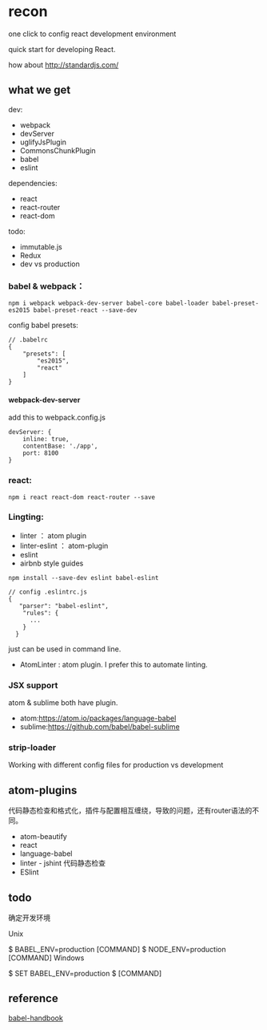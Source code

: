 # recon

one click to config react development environment

quick start for developing React.

how about http://standardjs.com/

## what we get

dev:

- webpack
 - devServer
 - uglifyJsPlugin
 - CommonsChunkPlugin
- babel
- eslint

dependencies:

- react
- react-router
- react-dom

todo:

- immutable.js
- Redux
- dev vs production

### babel & webpack：

```
npm i webpack webpack-dev-server babel-core babel-loader babel-preset-es2015 babel-preset-react --save-dev
```

config babel presets:
```
// .babelrc
{
    "presets": [
        "es2015",
        "react"
    ]
}
```

#### webpack-dev-server

add this to webpack.config.js
```
devServer: {
    inline: true,
    contentBase: './app',
    port: 8100
}
```

### react:
```
npm i react react-dom react-router --save
```

### Lingting:

- linter ： atom plugin
- linter-eslint ： atom-plugin
- eslint
- airbnb style guides

```
npm install --save-dev eslint babel-eslint

// config .eslintrc.js
{
   "parser": "babel-eslint",
    "rules": {
      ...
    }
  }
```
just can be used in command line.

- AtomLinter :  atom plugin. I prefer this to automate linting.

### JSX support

atom & sublime both have plugin.

- atom:https://atom.io/packages/language-babel
- sublime:https://github.com/babel/babel-sublime

### strip-loader

Working with different config files for production vs development

## atom-plugins

代码静态检查和格式化，插件与配置相互缠绕，导致的问题，还有router语法的不同。

- atom-beautify
- react
- language-babel
- linter - jshint  代码静态检查
- ESlint

## todo

确定开发环境

Unix

$ BABEL_ENV=production [COMMAND]
$ NODE_ENV=production [COMMAND]
Windows

$ SET BABEL_ENV=production
$ [COMMAND]


## reference

[babel-handbook](https://github.com/thejameskyle/babel-handbook/blob/master/translations/zh-Hans/user-handbook.md#toc-configuring-babel)
